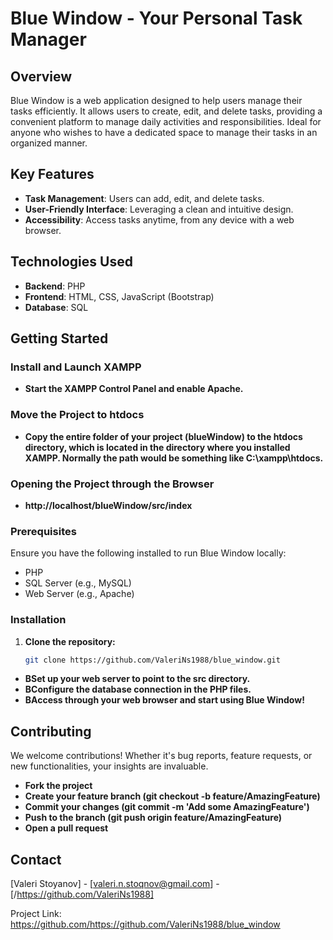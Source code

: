 # Blue Window - Your Personal Task Manager

## Overview

Blue Window is a web application designed to help users manage their tasks efficiently. It allows users to create, edit, and delete tasks, providing a convenient platform to manage daily activities and responsibilities. Ideal for anyone who wishes to have a dedicated space to manage their tasks in an organized manner.

## Key Features

- **Task Management**: Users can add, edit, and delete tasks.
- **User-Friendly Interface**: Leveraging a clean and intuitive design.
- **Accessibility**: Access tasks anytime, from any device with a web browser.

## Technologies Used

- **Backend**: PHP
- **Frontend**: HTML, CSS, JavaScript (Bootstrap)
- **Database**: SQL

## Getting Started

### Install and Launch XAMPP
- **Start the XAMPP Control Panel and enable Apache.**
### Move the Project to htdocs
- **Copy the entire folder of your project (blueWindow) to the htdocs directory, which is located in the directory where you installed XAMPP. Normally the path would be something like C:\xampp\htdocs.**
### Opening the Project through the Browser
- **http://localhost/blueWindow/src/index**
### Prerequisites

Ensure you have the following installed to run Blue Window locally:
- PHP
- SQL Server (e.g., MySQL)
- Web Server (e.g., Apache)

### Installation

1. **Clone the repository:**
   ```sh
   git clone https://github.com/ValeriNs1988/blue_window.git
- **BSet up your web server to point to the src directory.**
- **BConfigure the database connection in the PHP files.**
- **BAccess through your web browser and start using Blue Window!**

## Contributing
We welcome contributions! Whether it's bug reports, feature requests, or new functionalities, your insights are invaluable.

- **Fork the project**
- **Create your feature branch (git checkout -b feature/AmazingFeature)**
- **Commit your changes (git commit -m 'Add some AmazingFeature')**
- **Push to the branch (git push origin feature/AmazingFeature)**
- **Open a pull request**

## Contact
[Valeri Stoyanov] - [valeri.n.stoqnov@gmail.com] - [/https://github.com/ValeriNs1988]

Project Link: https://github.com/https://github.com/ValeriNs1988/blue_window
